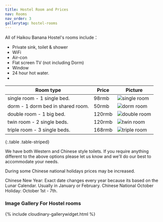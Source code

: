 ```yaml
---
title: Hostel Room and Prices
nav: Rooms
nav_order: 3
gallerytag: hostel-rooms
---
```


All of Haikou Banana Hostel's rooms include：

- Private sink, toilet & shower
- WiFi
- Air-con
- Flat screen TV (not including Dorm)
- Window
- 24 hour hot water.
- 

| Room type | Price | Picture |
| --- | --- |---|
| single room - 1 single bed. | 98rmb | ![single room](https://res.cloudinary.com/dfjb9p5ri/image/upload/h_300/v1616906829/hostel-rooms/Single-room_bbigee.jpg) |
| dorm - 1 dorm bed in shared room. | 50rmb | ![dorm room](https://res.cloudinary.com/dfjb9p5ri/image/upload/h_300/v1616906780/hostel-rooms/male_dorm_room_bafwht.jpg) |
| double room - 1 big bed. | 120rmb | ![double room](https://res.cloudinary.com/dfjb9p5ri/image/upload/h_300/v1616906884/hostel-rooms/double_room_xnmjo9.jpg) |
| twin room - 2 single beds.| 120rmb | ![twin room](https://res.cloudinary.com/dfjb9p5ri/image/upload/h_300/v1616906845/hostel-rooms/twin_room_kpnl6m.jpg) |
| triple room - 3 single beds.| 168rmb | ![triple room](https://res.cloudinary.com/dfjb9p5ri/image/upload/h_300/v1616906936/hostel-rooms/triple_room_p1xvm9.jpg) |
{:.table .table-striped}

We have both Western and Chinese style toilets. If you require anything different to the above options please let us know and we'll do our best to accommodate your needs. 

During some Chinese national holidays prices may be increased.

Chinese New Year: Exact date changes every year because its based on the Lunar Calendar. Usually in January or February.
Chinese National October Holiday: October 1st - 7th.


### Image Gallery For Hostel rooms

{% include cloudinary-gallerywidget.html %}
